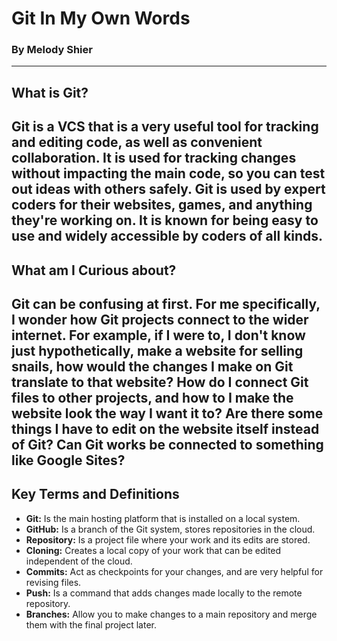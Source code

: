 # Git In My Own Words
### By Melody Shier
---

## What is Git?
Git is a VCS that is a very useful tool for tracking and editing code, as well as convenient collaboration. It is used for tracking changes without impacting the main code, so you can test out ideas with others safely. Git is used by expert coders for their websites, games, and anything they're working on. It is known for being easy to use and widely accessible by coders of all kinds.
---
## What am I Curious about?
Git can be confusing at first. For me specifically, I wonder how Git projects connect to the wider internet. For example, if I were to, I don't know just hypothetically, make a website for selling snails, how would the changes I make on Git translate to that website? How do I connect Git files to other projects, and how to I make the website look the way I want it to? Are there some things I have to edit on the website itself instead of Git? Can Git works be connected to something like Google Sites?
---
## Key Terms and Definitions
* __Git:__ Is the main hosting platform that is installed on a local system.
* __GitHub:__ Is a branch of the Git system, stores repositories in the cloud.
* __Repository:__ Is a project file where your work and its edits are stored.
* __Cloning:__ Creates a local copy of your work that can be edited independent of the cloud.
* __Commits:__ Act as checkpoints for your changes, and are very helpful for revising files.
* __Push:__ Is a command that adds changes made locally to the remote repository.
* __Branches:__ Allow you to make changes to a main repository and merge them with the final project later.
